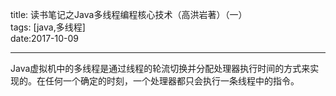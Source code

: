 title: 读书笔记之Java多线程编程核心技术（高洪岩著）（一）  
tags: [java,多线程]  
date:2017-10-09  

---  

Java虚拟机中的多线程是通过线程的轮流切换并分配处理器执行时间的方式来实现的。在任何一个确定的时刻，一个处理器都只会执行一条线程中的指令。  
